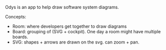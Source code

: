 Odys is an app to help draw software system diagrams.

Concepts:
 - Room: where developers get together to draw diagrams
 - Board: grouping of (SVG + cockpit). One day a room might have multiple boards.
 - SVG: shapes + arrows are drawn on the svg. can zoom + pan.